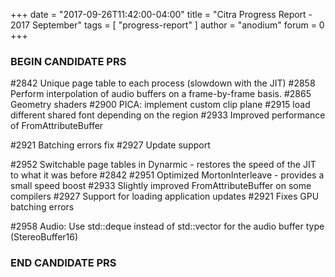 +++
date = "2017-09-26T11:42:00-04:00"
title = "Citra Progress Report - 2017 September"
tags = [ "progress-report" ]
author = "anodium"
forum = 0
+++

### BEGIN CANDIDATE PRS

#2842 Unique page table to each process (slowdown with the JIT)
#2858 Perform interpolation of audio buffers on a frame-by-frame basis.
#2865 Geometry shaders
#2900 PICA: implement custom clip plane
#2915 load different shared font depending on the region
#2933 Improved performance of FromAttributeBuffer

#2921 Batching errors fix
#2927 Update support

#2952 Switchable page tables in Dynarmic - restores the speed of the JIT to what it was before #2842
#2951 Optimized MortonInterleave - provides a small speed boost
#2933 Slightly improved FromAttributeBuffer on some compilers
#2927 Support for loading application updates
#2921 Fixes GPU batching errors

#2958 Audio: Use std::deque instead of std::vector for the audio buffer type (StereoBuffer16)

### END CANDIDATE PRS
